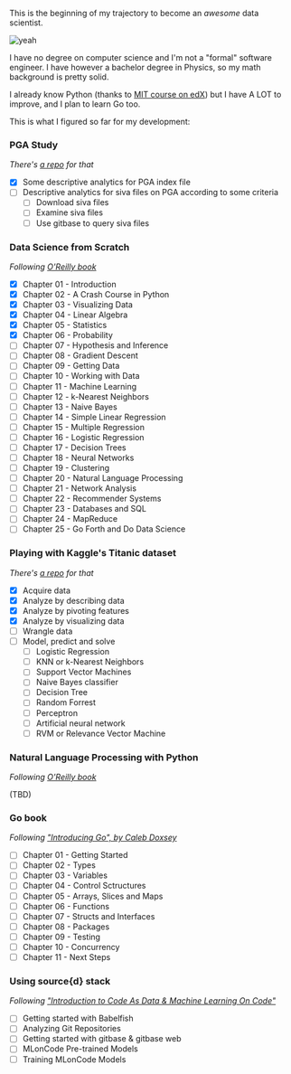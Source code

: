 This is the beginning of my trajectory to become an *_awesome_* data scientist.

![yeah](https://78.media.tumblr.com/1469dd06f88dd0e57bf8b128019f3bac/tumblr_owcy6b44HT1w5ioxwo6_400.gif)

I have no degree on computer science and I'm not a "formal" software engineer.
I have however a bachelor degree in Physics, so my math background is pretty solid.

I already know Python (thanks to [MIT course on edX](https://www.edx.org/course/introduction-to-computer-science-and-programming-using-python)) but I have A LOT to improve, and I plan to learn Go too.

This is what I figured so far for my development:

### PGA Study

_There's [a repo](https://github.com/gomesfernanda/PGA_study) for that_

- [X] Some descriptive analytics for PGA index file
- [ ] Descriptive analytics for siva files on PGA according to some criteria
  - [ ] Download siva files
  - [ ] Examine siva files
  - [ ] Use gitbase to query siva files

### Data Science from Scratch

_Following [O'Reilly book](http://shop.oreilly.com/product/0636920033400.do)_

- [X] Chapter 01 - Introduction
- [X] Chapter 02 - A Crash Course in Python
- [X] Chapter 03 - Visualizing Data
- [X] Chapter 04 - Linear Algebra
- [X] Chapter 05 - Statistics
- [X] Chapter 06 - Probability
- [ ] Chapter 07 - Hypothesis and Inference
- [ ] Chapter 08 - Gradient Descent
- [ ] Chapter 09 - Getting Data
- [ ] Chapter 10 - Working with Data
- [ ] Chapter 11 - Machine Learning
- [ ] Chapter 12 - k-Nearest Neighbors
- [ ] Chapter 13 - Naive Bayes
- [ ] Chapter 14 - Simple Linear Regression
- [ ] Chapter 15 - Multiple Regression
- [ ] Chapter 16 - Logistic Regression
- [ ] Chapter 17 - Decision Trees
- [ ] Chapter 18 - Neural Networks
- [ ] Chapter 19 - Clustering
- [ ] Chapter 20 - Natural Language Processing
- [ ] Chapter 21 - Network Analysis
- [ ] Chapter 22 - Recommender Systems
- [ ] Chapter 23 - Databases and SQL
- [ ] Chapter 24 - MapReduce
- [ ] Chapter 25 - Go Forth and Do Data Science

### Playing with Kaggle's Titanic dataset

_There's [a repo](https://github.com/gomesfernanda/titanic) for that_

- [X] Acquire data
- [X] Analyze by describing data
- [X] Analyze by pivoting features
- [X] Analyze by visualizing data
- [ ] Wrangle data
- [ ] Model, predict and solve
  - [ ] Logistic Regression
  - [ ] KNN or k-Nearest Neighbors
  - [ ] Support Vector Machines
  - [ ] Naive Bayes classifier
  - [ ] Decision Tree
  - [ ] Random Forrest
  - [ ] Perceptron
  - [ ] Artificial neural network
  - [ ] RVM or Relevance Vector Machine

### Natural Language Processing with Python

_Following [O'Reilly book](http://shop.oreilly.com/product/9780596516499.do)_

(TBD)

### Go book

_Following ["Introducing Go", by Caleb Doxsey](http://shop.oreilly.com/product/0636920046516.do)_

- [ ] Chapter 01 - Getting Started
- [ ] Chapter 02 - Types
- [ ] Chapter 03 - Variables
- [ ] Chapter 04 - Control Sctructures
- [ ] Chapter 05 - Arrays, Slices and Maps
- [ ] Chapter 06 - Functions
- [ ] Chapter 07 - Structs and Interfaces
- [ ] Chapter 08 - Packages
- [ ] Chapter 09 - Testing
- [ ] Chapter 10 - Concurrency
- [ ] Chapter 11 - Next Steps

### Using source{d} stack

_Following ["Introduction to Code As Data & Machine Learning On Code"](https://docs.sourced.tech/intro/)_

- [ ] Getting started with Babelfish
- [ ] Analyzing Git Repositories
- [ ] Getting started with gitbase & gitbase web
- [ ] MLonCode Pre-trained Models
- [ ] Training MLonCode Models
